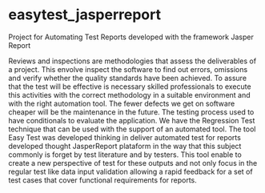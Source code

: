 easytest_jasperreport
=====================

Project for Automating Test Reports developed with the framework Jasper Report

Reviews and inspections are methodologies that assess the deliverables of a project. This envolve inspect the software to find out errors, omissions and verify whether the quality standards have been achieved. To assure that the test will be effective is necessary skilled professionals to execute this activities with the correct methodology in a suitable environment and with the right automation tool. The fewer defects we get on software cheaper will be the maintenance in the future. The testing process used to have conditionals to evaluate the application. We have the Regression Test technique that can be used with the support of an automated tool. The tool Easy Test was developed thinking in deliver automated test for reports developed thought JasperReport plataform in the way that this subject commonly is forget by test literature and by testers. This tool enable to create a new perspective of test for these outputs and not only focus in the regular test like data input validation allowing a rapid feedback for a set of test cases that cover functional requirements for reports.
